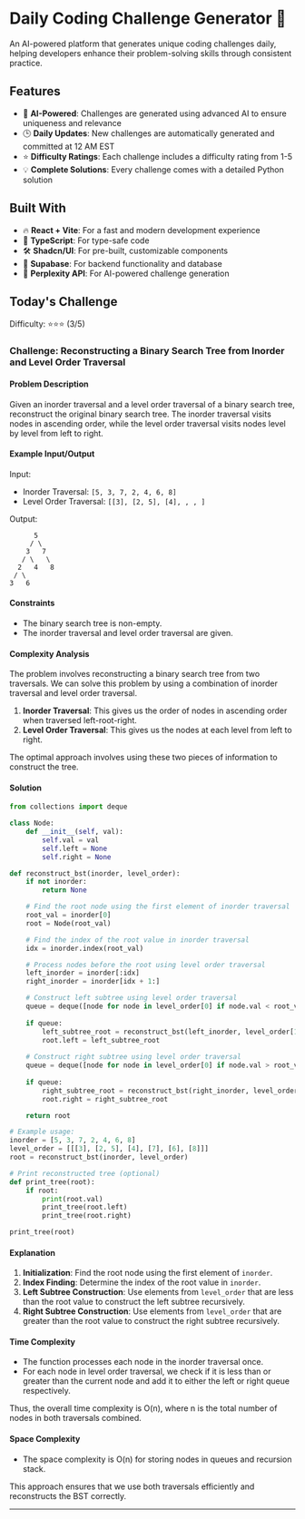 # Daily Coding Challenge Generator 🚀

An AI-powered platform that generates unique coding challenges daily, helping developers enhance their problem-solving skills through consistent practice.

## Features

- 🤖 **AI-Powered**: Challenges are generated using advanced AI to ensure uniqueness and relevance
- 🕒 **Daily Updates**: New challenges are automatically generated and committed at 12 AM EST
- ⭐ **Difficulty Ratings**: Each challenge includes a difficulty rating from 1-5
- 💡 **Complete Solutions**: Every challenge comes with a detailed Python solution

## Built With

- 🔥 **React + Vite**: For a fast and modern development experience
- 🔷 **TypeScript**: For type-safe code
- 🛠️ **Shadcn/UI**: For pre-built, customizable components
- 🔌 **Supabase**: For backend functionality and database
- 🤖 **Perplexity API**: For AI-powered challenge generation

## Today's Challenge

Difficulty: ⭐⭐⭐ (3/5)

### Challenge: Reconstructing a Binary Search Tree from Inorder and Level Order Traversal

#### Problem Description

Given an inorder traversal and a level order traversal of a binary search tree, reconstruct the original binary search tree. The inorder traversal visits nodes in ascending order, while the level order traversal visits nodes level by level from left to right.

#### Example Input/Output

Input:
- Inorder Traversal: `[5, 3, 7, 2, 4, 6, 8]`
- Level Order Traversal: `[[3], [2, 5], [4], , , ]`

Output:
```
      5
     / \
    3   7
   / \   \
  2   4   8
 / \
3   6
```

#### Constraints

- The binary search tree is non-empty.
- The inorder traversal and level order traversal are given.

#### Complexity Analysis

The problem involves reconstructing a binary search tree from two traversals. We can solve this problem by using a combination of inorder traversal and level order traversal.

1. **Inorder Traversal**: This gives us the order of nodes in ascending order when traversed left-root-right.
2. **Level Order Traversal**: This gives us the nodes at each level from left to right.

The optimal approach involves using these two pieces of information to construct the tree.

#### Solution

```python
from collections import deque

class Node:
    def __init__(self, val):
        self.val = val
        self.left = None
        self.right = None

def reconstruct_bst(inorder, level_order):
    if not inorder:
        return None

    # Find the root node using the first element of inorder traversal
    root_val = inorder[0]
    root = Node(root_val)

    # Find the index of the root value in inorder traversal
    idx = inorder.index(root_val)

    # Process nodes before the root using level order traversal
    left_inorder = inorder[:idx]
    right_inorder = inorder[idx + 1:]

    # Construct left subtree using level order traversal
    queue = deque([node for node in level_order[0] if node.val < root_val])
    
    if queue:
        left_subtree_root = reconstruct_bst(left_inorder, level_order[1:])
        root.left = left_subtree_root
    
    # Construct right subtree using level order traversal
    queue = deque([node for node in level_order[0] if node.val > root_val])
    
    if queue:
        right_subtree_root = reconstruct_bst(right_inorder, level_order[1:])
        root.right = right_subtree_root

    return root

# Example usage:
inorder = [5, 3, 7, 2, 4, 6, 8]
level_order = [[[3], [2, 5], [4], [7], [6], [8]]]
root = reconstruct_bst(inorder, level_order)

# Print reconstructed tree (optional)
def print_tree(root):
    if root:
        print(root.val)
        print_tree(root.left)
        print_tree(root.right)

print_tree(root)
```

#### Explanation

1. **Initialization**: Find the root node using the first element of `inorder`.
2. **Index Finding**: Determine the index of the root value in `inorder`.
3. **Left Subtree Construction**: Use elements from `level_order` that are less than the root value to construct the left subtree recursively.
4. **Right Subtree Construction**: Use elements from `level_order` that are greater than the root value to construct the right subtree recursively.

#### Time Complexity

- The function processes each node in the inorder traversal once.
- For each node in level order traversal, we check if it is less than or greater than the current node and add it to either the left or right queue respectively.
  
Thus, the overall time complexity is O(n), where n is the total number of nodes in both traversals combined.

#### Space Complexity

- The space complexity is O(n) for storing nodes in queues and recursion stack.

This approach ensures that we use both traversals efficiently and reconstructs the BST correctly.

****